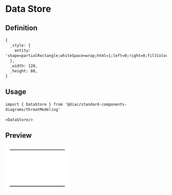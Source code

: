# Data Store

## Definition

```
{
  _style: { 
    entity: 'shape=partialRectangle;whiteSpace=wrap;html=1;left=0;right=0;fillColor=none;',
  },
  _width: 120,
  _height: 80,
}
```

## Usage

```
import { DataStore } from '@diac/standard-components-diagrams/threatModeling'

<DataStore/>
```

## Preview

<img src="./data-store.png" width="200"/>
